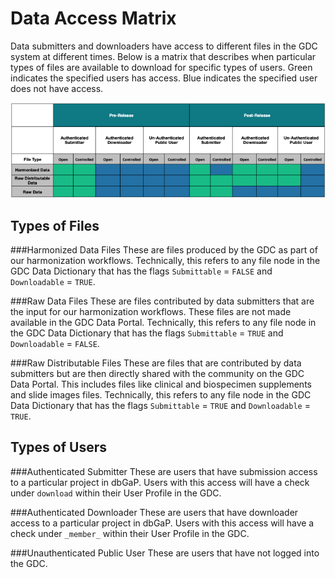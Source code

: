 # Data Access Matrix

Data submitters and downloaders have access to different files in the GDC system at different times.  Below is a matrix that describes when particular types of files are available to download for specific types of users.  Green indicates the specified users has access.  Blue indicates the specified user does not have access.

[![GDC Submission Dashboard Page](images/data_access_matrix_05202019.png)](images/data_access_matrix_05202019.png "Click to see the full image.")


## Types of Files

###Harmonized Data Files
These are files produced by the GDC as part of our harmonization workflows.  Technically, this refers to any file node in the GDC Data Dictionary that has the flags `Submittable` = `FALSE` and `Downloadable` = `TRUE`.

###Raw Data Files
These are files contributed by data submitters that are the input for our harmonization workflows.  These files are not made available in the GDC Data Portal.  Technically, this refers to any file node in the GDC Data Dictionary that has the flags `Submittable` = `TRUE` and `Downloadable` = `FALSE`.

###Raw Distributable Files
These are files that are contributed by data submitters but are then directly shared with the community on the GDC  Data Portal.  This includes files like clinical and biospecimen supplements and slide images files.  Technically, this refers to any file node in the GDC Data Dictionary that has the flags `Submittable` = `TRUE` and `Downloadable` = `TRUE`.

## Types of Users

###Authenticated Submitter
These are users that have submission access to a particular project in dbGaP.  Users with this access will have a check under `download` within their User Profile in the GDC.

###Authenticated Downloader
These are users that have downloader access to a particular project in dbGaP.  Users with this access will have a check under `_member_` within their User Profile in the GDC.

###Unauthenticated Public User
These are users that have not logged into the GDC.  
